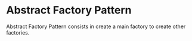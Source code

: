 # Abstract Factory Pattern

Abstract Factory Pattern consists in create a main factory to create other factories.